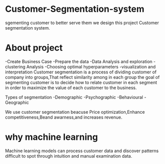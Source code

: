 # Customer-Segmentation-system
sgementing customer to better serve them we design this project Customer segmentation system.
# About project
  -Create Business Case
  -Prepare the data
  -Data Analysis and exploration
  -clustering Analysis
  -Choosing optimal hyperparameters
  -visualization and interpretation
Customer segmentation is a process of dividing customer of company into groups,That reflect similarity among in each group
the goal of segmenting customer is to decide how to relate customer in each segment in order to maximize the value of each customer to the business.

Types of segmentation
  -Demographic
  -Psychographic
  -Behavioural
  -Geographic

We use customer segmentation beacuse Price optimization,Enhance competitiveness,Beand awarness,and increases revenue.
# why machine learning
Machine learning models can process customer data and discover patterns difficult to spot through intuition and manual examination data.
